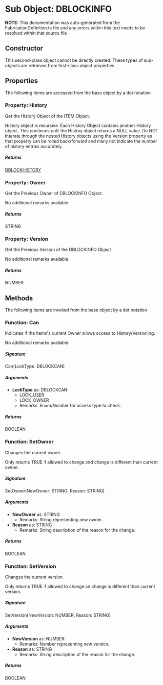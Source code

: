 # Sub Object: DBLOCKINFO
**NOTE:** This documentation was auto-generated from the FabricationDefinition.ts file and any errors within this text needs to be resolved within that source file
## Constructor
This second-class object cannot be directly created. These types of sub-objects are retrieved from first-class object properties
## Properties
The following items are accessed from the base object by a dot notation
### Property: History
Get the History Object of the ITEM Object.

History object is recursive. Each History Object contains another History object. This continues until the
Histroy object returns a NULL value. Do NOT interate through the nested History objects using the Version
property as that property can be rolled back/forward and many not indicate the number of history entries accurately.
##### Returns
[DBLOCKHISTORY](https://github.com/AgileBIM/FabCOD/blob/main/docs/wiki/DBLOCKHISTORY-SubObject.md)
### Property: Owner
Get the Previous Owner of DBLOCKINFO Object.

No additional remarks available
##### Returns
STRING
### Property: Version
Get the Previous Version of the DBLOCKINFO Object

No additional remarks available
##### Returns
NUMBER
## Methods
The following items are invoked from the base object by a dot notation
### Function: Can
Indicates if the Items's current Owner allows access to History/Versioning.

No additional remarks available
##### Signature
Can(LockType: DBLOCKCAN)
##### Arguments
- **LockType** as: DBLOCKCAN
  - LOCK_USER
  - LOCK_OWNER
  - Remarks: Enum/Number for access type to check.
##### Returns
BOOLEAN
### Function: SetOwner
Changes the current owner.

Only returns TRUE if allowed to change and change is different than current owner.
##### Signature
SetOwner(NewOwner: STRING, Reason: STRING)
##### Arguments
- **NewOwner** as: STRING
  - Remarks: String representing new owner.
- **Reason** as: STRING
  - Remarks: String description of the reason for the change.
##### Returns
BOOLEAN
### Function: SetVersion
Changes the current version.

Only returns TRUE if allowed to change an change is different than current version.
##### Signature
SetVersion(NewVersion: NUMBER, Reason: STRING)
##### Arguments
- **NewVersion** as: NUMBER
  - Remarks: Number representing new version.
- **Reason** as: STRING
  - Remarks: String description of the reason for the change.
##### Returns
BOOLEAN

